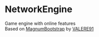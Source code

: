 # NetworkEngine
Game engine with online features  
Based on [MagnumBootstrap](https://github.com/VALERE91/MagnumBootstrap) by [VALERE91](https://github.com/VALERE91)
